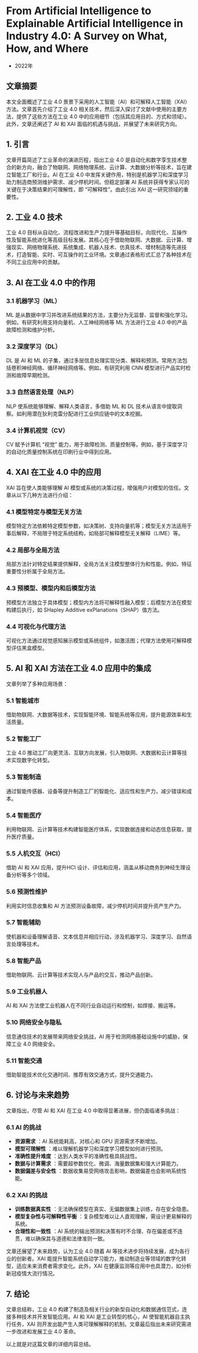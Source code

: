 # From Artificial Intelligence to Explainable Artificial Intelligence in Industry 4.0: A Survey on What, How, and Where
- 2022年

## 文章摘要

本文全面概述了工业 4.0 景景下采用的人工智能（AI）和可解释人工智能（XAI）方法。文章首先介绍了工业 4.0 相关技术，然后深入探讨了文献中使用的主要方法，提供了这些方法在工业 4.0 中的应用细节（包括其应用目的、方式和领域）。此外，文章还阐述了 AI 和 XAI 面临的机遇与挑战，并展望了未来研究方向。

## 1. 引言

文章开篇简述了工业革命的演进历程，指出工业 4.0 是自动化和数字孪生技术整合的新方向，融合了物联网、网络物理系统、云计算、大数据分析等技术，旨在建立智能工厂和行业。AI 在工业 4.0 中发挥关键作用，特别是机器学习和深度学习助力制造商预测维护需求、减少停机时间。但稳定部署 AI 系统并获得专家认可的关键在于决策结果的可理解性，即 “可解释性”。由此引出 XAI 这一研究领域的重要性。

## 2. 工业 4.0 技术

工业 4.0 目标从自动化、流程改进和生产力提升等基础目标，向现代化、互操作性及智能系统进化等高级目标发展。其核心在于借助物联网、大数据、云计算、增强现实、网络物理系统、系统集成、机器人技术、仿真技术、增材制造等先进技术，打造智能、实时、可互操作的工业环境。文章通过表格形式汇总了各种技术在不同工业应用中的贡献。

## 3. AI 在工业 4.0 中的作用

### 3.1 机器学习（ML）

ML 是从数据中学习并改进系统结果的方法，主要分为无监督、监督和强化学习。例如，有研究利用支持向量机、人工神经网络等 ML 方法进行工业 4.0 中的产品故障检测和维护分析。

### 3.2 深度学习（DL）

DL 是 AI 和 ML 的子集，通过多层信息处理实现分类、解释和预测。常用方法包括卷积神经网络、循环神经网络等。例如，有研究利用 CNN 模型进行产品实时检测和故障早期检测。

### 3.3 自然语言处理（NLP）

NLP 使系统能够理解、解释人类语言，多借助 ML 和 DL 技术从语言中提取洞察。如利用潜在狄利克雷分配进行工业供应链中的文本挖掘。

### 3.4 计算机视觉（CV）

CV 赋予计算机 “视觉” 能力，用于故障检测、质量控制等。例如，基于深度学习的自动化质量控制系统在印刷行业中得到应用。

## 4. XAI 在工业 4.0 中的应用

XAI 旨在使人类能够理解 AI 模型或系统的决策过程，增强用户对模型的信任。文章从以下几种方法进行介绍：

### 4.1 模型特定与模型无关方法

模型特定方法依赖特定模型参数，如决策树、支持向量机等；模型无关方法适用于事后解释，不局限于特定系统结构，如局部可解释模型无关解释（LIME）等。

### 4.2 局部与全局方法

局部方法针对特定结果提供解释，全局方法关注模型整体行为和性能。例如，特征重要性分析属于全局方法。

### 4.3 预模型、模型内和后模型方法

预模型方法独立于具体模型；模型内方法将可解释性融入模型；后模型方法在模型构建后执行，如 SHapley Additive exPlanations（SHAP）值方法。

### 4.4 可视化与代理方法

可视化方法通过视觉感知展示模型或系统组件，如激活图；代理方法使用可解释模型评估黑盒模型。

## 5. AI 和 XAI 方法在工业 4.0 应用中的集成

文章列举了多种应用场景：

### 5.1 智能城市

借助物联网、大数据等技术，实现智能环境、智能系统等应用，提升能源效率和生活质量。

### 5.2 智能工厂

工业 4.0 推动工厂向更灵活、互联方向发展，引入物联网、大数据和云计算等技术实现数字化转型。

### 5.3 智能制造

通过智能传感器、设备等提升制造工厂的智能化、适应性和生产力，减少错误和成本。

### 5.4 智能医疗

利用物联网、云计算等技术构建智能医疗体系，实现数据连接和动态信息获取，提升医疗质量。

### 5.5 人机交互（HCI）

借助 AI 和 XAI 应用，提升HCI 设计、评估和应用，涵盖从移动商务到神经生理设备分析等多个领域。

### 5.6 预测性维护

利用实时信息收集和 AI 方法预测设备故障，减少停机时间并提升资产生产力。

### 5.7 智能辅助

使机器和设备理解语音、文本信息并相应行动，涉及机器学习、深度学习、自然语言处理等技术。

### 5.8 智能产品

借助物联网、云计算等技术实现人与产品的交互，推动产品创新。

### 5.9 工业机器人

AI 和 XAI 方法使工业机器人在不同行业自动运行和控制，如焊接、搬运等。

### 5.10 网络安全与隐私

信息通信技术的发展带来网络安全挑战，AI 用于检测网络基础设施中的威胁，保障工业 4.0 网络安全。

### 5.11 智能交通

借助智能技术优化交通时间、推荐有效交通方式，提升交通能力。

## 6. 讨论与未来趋势

文章指出，尽管 AI 和 XAI 在工业 4.0 中取得显著进展，但仍面临诸多挑战：

### 6.1 AI 的挑战

  * **资源需求** ：AI 系统能耗高，对核心和 GPU 资源需求不断增加。
  * **模型可理解性** ：难以理解机器学习和深度学习模型如何进行预测。
  * **准确性提升难度** ：达到人类水平的准确性极具挑战性。
  * **数据与计算需求** ：需要超参数优化、微调、海量数据集和强大计算能力。
  * **数据偏差与安全性** ：数据收集易受网络攻击影响，数据偏差也会影响系统性能。

### 6.2 XAI 的挑战

  * **训练数据真实性** ：无法确保模型在真实、无偏数据集上训练，存在安全隐患。
  * **模型复杂性与可解释性平衡** ：复杂模型难以让人直观理解，需设计更易解释的系统。
  * **合理性和一致性** ：AI 系统的输出预测和决策有时不合理、存在偏差或不连贯，难以确保其与道德和法律准则一致。

文章还展望了未来趋势，认为工业 4.0 随着 AI 等技术进步将持续发展，成为各行业的创新者。XAI 能提升智能系统自动学习能力，推动制造业等领域的数字化转型，适应未来消费者需求变化。此外，XAI 在健康监测等应用中也具潜力，如分析新冠疫情大流行情况。

## 7. 结论

文章总结称，工业 4.0 构建了制造及相关行业的新型自动化和数据通信范式，连接多种技术并开发智能应用。AI 和 XAI 是工业转型的核心，AI 使智能机器自主执行任务，XAI 则开发出能产生人类可理解解释的机制。文章最后指出未来研究需进一步改进和发展工业 4.0 革命。

以上就是对这篇文章的详细内容总结。